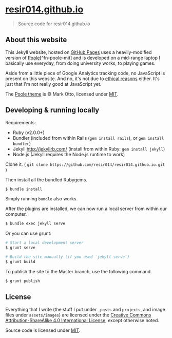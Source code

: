 # [resir014.github.io](http://resir014.github.io/)

> Source code for resir014.github.io

## About this website

This Jekyll website, hosted on [GitHub Pages](https://pages.github.com/) uses a heavily-modified version of [Poole](http://getpoole.com/)[^fn-poole-mit] and is developed on a mid-range laptop I basically use everyday, from doing university works, to playing games.

Aside from a little piece of Google Analytics tracking code, no JavaScript is present on this website. And no, it's not due to [ethical reasons](http://www.gnu.org/philosophy/javascript-trap.en.html) either. It's just that I'm not really good at JavaScript yet.

The [Poole theme](http://getpoole.com/) is &copy; Mark Otto, licensed under [MIT](https://github.com/poole/poole/blob/master/LICENSE.md).

## Developing & running locally

Requirements:
* Ruby (v2.0.0+)
* Bundler
  (included from within Rails (`gem install rails`), or `gem install bundler`)
* Jekyll <http://jekyllrb.com/>
  (install from within Ruby: `gem install jekyll`)
* Node.js
  (Jekyll requires the Node.js runtime to work)

Clone it. ( `git clone https://github.com/resir014/resir014.github.io.git` )

Then install all the bundled Rubygems.

```bash
$ bundle install
```

Simply running `bundle` also works.

After the plugins are installed, we can now run a local server from within our computer.

```bash
$ bundle exec jekyll serve
```

Or you can use grunt:

```bash
# Start a local development server
$ grunt serve

# Build the site manually (if you used `jekyll serve`)
$ grunt build
```

To publish the site to the Master branch, use the following command.

```bash
$ grunt publish
```

## License

Everything that I write (the stuff I put under `_posts` and `projects`, and image files under `assets/images`) are licensed under the <a rel="license" href="http://creativecommons.org/licenses/by-sa/4.0/">Creative Commons Attribution-ShareAlike 4.0 International License</a>, except otherwise noted.

Source code is licensed under [MIT](https://github.com/resir014/resir014.github.io/blob/master/LICENSE).
